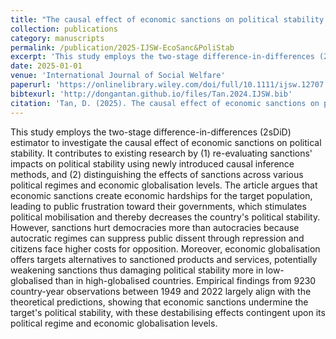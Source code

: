 ```yaml
---
title: "The causal effect of economic sanctions on political stability: A two-stage difference-in-differences analysis"
collection: publications
category: manuscripts
permalink: /publication/2025-IJSW-EcoSanc&PoliStab
excerpt: 'This study employs the two-stage difference-in-differences (2sDiD) estimator to investigate the causal effect of economic sanctions on political stability.'
date: 2025-01-01
venue: 'International Journal of Social Welfare'
paperurl: 'https://onlinelibrary.wiley.com/doi/full/10.1111/ijsw.12707'
bibtexurl: 'http://dongantan.github.io/files/Tan.2024.IJSW.bib'
citation: 'Tan, D. (2025). The causal effect of economic sanctions on political stability: A two-stage difference-in-differences analysis. <i>International Journal of Social Welfare</i>, 34(1),e12707.'
---
```

This study employs the two-stage difference-in-differences (2sDiD) estimator to investigate the causal effect of economic sanctions on political stability. It contributes to existing research by (1) re-evaluating sanctions' impacts on political stability using newly introduced causal inference methods, and (2) distinguishing the effects of sanctions across various political regimes and economic globalisation levels. The article argues that economic sanctions create economic hardships for the target population, leading to public frustration toward their governments, which stimulates political mobilisation and thereby decreases the country's political stability. However, sanctions hurt democracies more than autocracies because autocratic regimes can suppress public dissent through repression and citizens face higher costs for opposition. Moreover, economic globalisation offers targets alternatives to sanctioned products and services, potentially weakening sanctions thus damaging political stability more in low-globalised than in high-globalised countries. Empirical findings from 9230 country-year observations between 1949 and 2022 largely align with the theoretical predictions, showing that economic sanctions undermine the target's political stability, with these destabilising effects contingent upon its political regime and economic globalisation levels.
